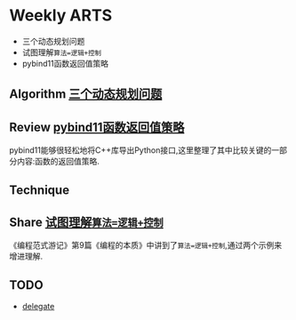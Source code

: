 # Weekly ARTS

- 三个动态规划问题
- 试图理解`算法=逻辑+控制`
- pybind11函数返回值策略

## Algorithm [三个动态规划问题](DP.md)

## Review [pybind11函数返回值策略](pybind11_fn_return_value_policy.md)

pybind11能够很轻松地将C++库导出Python接口,这里整理了其中比较关键的一部分内容:函数的返回值策略.

## Technique

## Share [试图理解`算法=逻辑+控制`](Algorithm.md)

《编程范式游记》第9篇《编程的本质》中讲到了`算法=逻辑+控制`,通过两个示例来增进理解.

## TODO

- [delegate](https://github.com/rosbacke/delegate)